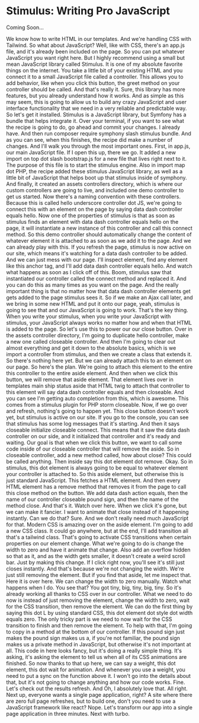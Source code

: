 # Stimulus: Writing Pro JavaScript

Coming Soon...

We know how to write HTML in our templates. And we're handling CSS with Tailwind. So what about JavaScript? Well, like with CSS, there's an app.js file, and it's already been included on the page. So you can put whatever JavaScript you want right here. But I highly recommend using a small but mean JavaScript library called Stimulus. It is one of my absolute favorite things on the internet. You take a little bit of your existing HTML and you connect it to a small JavaScript file called a controller. This allows you to add behavior, like when you click this button, the greet method on your controller should be called. And that's really it. Sure, this library has more features, but you already understand how it works. And as simple as this may seem, this is going to allow us to build any crazy JavaScript and user interface functionality that we need in a very reliable and predictable way. So let's get it installed. Stimulus is a JavaScript library, but Symfony has a bundle that helps integrate it. Over your terminal, if you want to see what the recipe is going to do, go ahead and commit your changes. I already have. And then run composer require symphony slash stimulus bundle. And as you can see, when this finishes, the recipe did make a number of changes. And I'll walk you through the most important ones. First, in app.js, our main JavaScript file. If I open this up, there we go. It added a new import on top dot slash bootstrap.js for a new file that lives right next to it. The purpose of this file is to start the stimulus engine. Also in import map dot PHP, the recipe added these stimulus JavaScript library, as well as a little bit of JavaScript that helps boot up that stimulus inside of symphony. And finally, it created an assets controllers directory, which is where our custom controllers are going to live, and included one demo controller to get us started. Now there's a naming convention with these controllers. Because this is called hello underscore controller dot JS, we're going to connect this with an element on the page by saying data dash controller equals hello.  Now one of the properties of stimulus is that as soon as stimulus finds an element with data dash controller equals hello on the page, it will instantiate a new instance of this controller and call this connect method. So this demo controller should automatically change the content of whatever element it is attached to as soon as we add it to the page. And we can already play with this. If you refresh the page, stimulus is now active on our site, which means it's watching for a data dash controller to be added. And we can just mess with our page. I'll inspect element, find any element like this anchor tag, and I'll add data dash controller equals hello. And watch what happens as soon as I click off of this. Boom, stimulus saw that instantiated our controller called the connect method and replaced it. And you can do this as many times as you want on the page. And the really important thing is that no matter how that data dash controller elements get gets added to the page stimulus sees it. So if we make an Ajax call later, and we bring in some new HTML and put it onto our page, yeah, stimulus is going to see that and our JavaScript is going to work. That's the key thing. When you write your stimulus, when you write your JavaScript with stimulus, your JavaScript always works no matter how and when that HTML is added to the page. So let's use this to power our our close button. Over in the assets controller directory, I'm going to duplicate hello controller, make a new one called closeable controller. And then I'm going to clear out almost everything and get it down to the absolute basics, which is we import a controller from stimulus, and then we create a class that extends it. So there's nothing here yet. But we can already attach this to an element on our page. So here's the plan. We're going to attach this element to the entire this controller to the entire aside element. And then when we click this button, we will remove that aside element. That element lives over in templates main ship status aside that HTML twig to attach that controller to this element will say data dash controller equals and then closeable.  And you can see I'm getting auto completion from this, which is awesome. This comes from a stimulus plugin for PHP storm closeable. Now, if we go over and refresh, nothing's going to happen yet. This close button doesn't work yet, but stimulus is active on our site. If you go to the console, you can see that stimulus has some log messages that it's starting. And then it says closeable initialize closeable connect. This means that it saw the data dash controller on our side, and it initialized that controller and it's ready and waiting. Our goal is that when we click this button, we want to call some code inside of our closeable controller that will remove the aside. So in closeable controller, add a new method called, how about close? This could be called anything. Then inside say this dot element dot remove. Okay. So in stimulus, this dot element is always going to be equal to whatever element your controller is attached to. So this aside element, but otherwise this is just standard JavaScript. This fetches a HTML element. And then every HTML element has a remove method that removes it from the page to call this close method on the button. We add data dash action equals, then the name of our controller closeable pound sign, and then the name of the method close. And that's it. Watch over here. When we click it's gone, but we can make it fancier. I want to animate that close instead of it happening instantly. Can we do that? Sure. And we don't really need much JavaScript for that. Modern CSS is amazing over on the aside element. I'm going to add a new CSS class. It could go anywhere, but at the end, I'll add transition all that's a tailwind class. That's going to activate CSS transitions when certain properties on our element change. What we're going to do is change the width to zero and have it animate that change. Also add an overflow hidden so that as it, and as the width gets smaller, it doesn't create a weird scroll bar. Just by making this change. If I click right now, you'll see it's still just closes instantly. And that's because we're not changing the width. We're just still removing the element. But if you find that aside, let me inspect that.  Here it is over here. We can change the width to zero manually. Watch what happens when I do. You see that? You got tiny, big, tiny, big, tiny. So it's already working all thanks to CSS over in our controller. What we need to do now is instead of just removing the element, change the width to zero, wait for the CSS transition, then remove the element. We can do the first thing by saying this dot L by using standard CSS, this dot element dot style dot width equals zero. The only tricky part is we need to now wait for the CSS transition to finish and then remove the element. To help with that, I'm going to copy in a method at the bottom of our controller. If this pound sign just makes the pound sign makes us a, if you're not familiar, the pound sign makes us a private method in JavaScript, but otherwise it's not important at all. This code in here looks fancy, but it's doing a really simple thing. It's asking, it's asking the element to tell us when all of its CSS animations are finished. So now thanks to that up here, we can say a weight, this dot element, this dot wait for animation. And whenever you use a weight, you need to put a sync on the function above it. I won't go into the details about that, but it's not going to change anything and how our code works. Fine. Let's check out the results refresh. And Oh, I absolutely love that. All right. Next up, everyone wants a single page application, right? A site where there are zero full page refreshes, but to build one, don't you need to use a JavaScript framework like react? Nope. Let's transform our app into a single page application in three minutes. Next with turbo.
